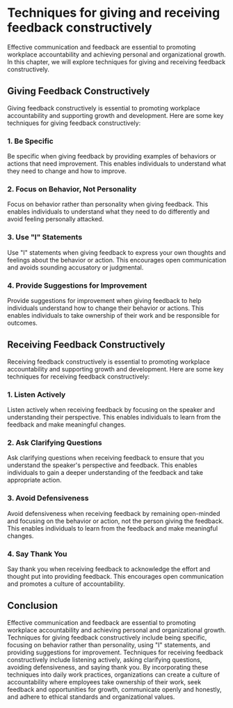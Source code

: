 Techniques for giving and receiving feedback constructively
============================================================================================================

Effective communication and feedback are essential to promoting workplace accountability and achieving personal and organizational growth. In this chapter, we will explore techniques for giving and receiving feedback constructively.

Giving Feedback Constructively
------------------------------

Giving feedback constructively is essential to promoting workplace accountability and supporting growth and development. Here are some key techniques for giving feedback constructively:

### 1. Be Specific

Be specific when giving feedback by providing examples of behaviors or actions that need improvement. This enables individuals to understand what they need to change and how to improve.

### 2. Focus on Behavior, Not Personality

Focus on behavior rather than personality when giving feedback. This enables individuals to understand what they need to do differently and avoid feeling personally attacked.

### 3. Use "I" Statements

Use "I" statements when giving feedback to express your own thoughts and feelings about the behavior or action. This encourages open communication and avoids sounding accusatory or judgmental.

### 4. Provide Suggestions for Improvement

Provide suggestions for improvement when giving feedback to help individuals understand how to change their behavior or actions. This enables individuals to take ownership of their work and be responsible for outcomes.

Receiving Feedback Constructively
---------------------------------

Receiving feedback constructively is essential to promoting workplace accountability and supporting growth and development. Here are some key techniques for receiving feedback constructively:

### 1. Listen Actively

Listen actively when receiving feedback by focusing on the speaker and understanding their perspective. This enables individuals to learn from the feedback and make meaningful changes.

### 2. Ask Clarifying Questions

Ask clarifying questions when receiving feedback to ensure that you understand the speaker's perspective and feedback. This enables individuals to gain a deeper understanding of the feedback and take appropriate action.

### 3. Avoid Defensiveness

Avoid defensiveness when receiving feedback by remaining open-minded and focusing on the behavior or action, not the person giving the feedback. This enables individuals to learn from the feedback and make meaningful changes.

### 4. Say Thank You

Say thank you when receiving feedback to acknowledge the effort and thought put into providing feedback. This encourages open communication and promotes a culture of accountability.

Conclusion
----------

Effective communication and feedback are essential to promoting workplace accountability and achieving personal and organizational growth. Techniques for giving feedback constructively include being specific, focusing on behavior rather than personality, using "I" statements, and providing suggestions for improvement. Techniques for receiving feedback constructively include listening actively, asking clarifying questions, avoiding defensiveness, and saying thank you. By incorporating these techniques into daily work practices, organizations can create a culture of accountability where employees take ownership of their work, seek feedback and opportunities for growth, communicate openly and honestly, and adhere to ethical standards and organizational values.
